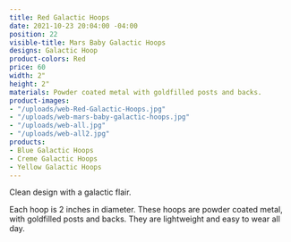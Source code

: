```yaml
---
title: Red Galactic Hoops
date: 2021-10-23 20:04:00 -04:00
position: 22
visible-title: Mars Baby Galactic Hoops
designs: Galactic Hoop
product-colors: Red
price: 60
width: 2"
height: 2"
materials: Powder coated metal with goldfilled posts and backs.
product-images:
- "/uploads/web-Red-Galactic-Hoops.jpg"
- "/uploads/web-mars-baby-galactic-hoops.jpg"
- "/uploads/web-all.jpg"
- "/uploads/web-all2.jpg"
products:
- Blue Galactic Hoops
- Creme Galactic Hoops
- Yellow Galactic Hoops
---
```


Clean design with a galactic flair.

Each hoop is 2 inches in diameter. These hoops are powder coated metal, with goldfilled posts and backs. They are lightweight and easy to wear all day.